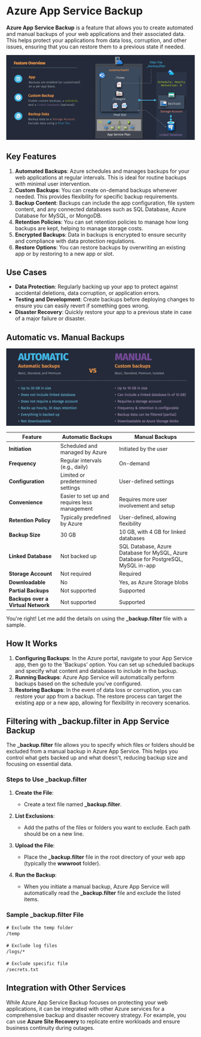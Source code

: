# Azure App Service Backup

**Azure App Service Backup** is a feature that allows you to create automated and manual backups of your web applications and their associated data. This helps protect your applications from data loss, corruption, and other issues, ensuring that you can restore them to a previous state if needed.

![alt text](images/az-app-service-backup.png)

## **Key Features**

1. **Automated Backups**: Azure schedules and manages backups for your web applications at regular intervals. This is ideal for routine backups with minimal user intervention.
2. **Custom Backups**: You can create on-demand backups whenever needed. This provides flexibility for specific backup requirements.
3. **Backup Content**: Backups can include the app configuration, file system content, and any connected databases such as SQL Database, Azure Database for MySQL, or MongoDB.
4. **Retention Policies**: You can set retention policies to manage how long backups are kept, helping to manage storage costs.
5. **Encrypted Backups**: Data in backups is encrypted to ensure security and compliance with data protection regulations.
6. **Restore Options**: You can restore backups by overwriting an existing app or by restoring to a new app or slot.

## **Use Cases**

- **Data Protection**: Regularly backing up your app to protect against accidental deletions, data corruption, or application errors.
- **Testing and Development**: Create backups before deploying changes to ensure you can easily revert if something goes wrong.
- **Disaster Recovery**: Quickly restore your app to a previous state in case of a major failure or disaster.

## **Automatic vs. Manual Backups**

![alt text](images/az-app-service-backup-options.png)

| Feature                            | Automatic Backups                             | Manual Backups                                                                      |
| ---------------------------------- | --------------------------------------------- | ----------------------------------------------------------------------------------- |
| **Initiation**                     | Scheduled and managed by Azure                | Initiated by the user                                                               |
| **Frequency**                      | Regular intervals (e.g., daily)               | On-demand                                                                           |
| **Configuration**                  | Limited or predetermined settings             | User-defined settings                                                               |
| **Convenience**                    | Easier to set up and requires less management | Requires more user involvement and setup                                            |
| **Retention Policy**               | Typically predefined by Azure                 | User-defined, allowing flexibility                                                  |
| **Backup Size**                    | 30 GB                                         | 10 GB, with 4 GB for linked databases                                               |
| **Linked Database**                | Not backed up                                 | SQL Database, Azure Database for MySQL, Azure Database for PostgreSQL, MySQL in-app |
| **Storage Account**                | Not required                                  | Required                                                                            |
| **Downloadable**                   | No                                            | Yes, as Azure Storage blobs                                                         |
| **Partial Backups**                | Not supported                                 | Supported                                                                           |
| **Backups over a Virtual Network** | Not supported                                 | Supported                                                                           |

You're right! Let me add the details on using the **\_backup.filter** file with a sample.

## **How It Works**

1. **Configuring Backups**: In the Azure portal, navigate to your App Service app, then go to the 'Backups' option. You can set up scheduled backups and specify what content and databases to include in the backup.
2. **Running Backups**: Azure App Service will automatically perform backups based on the schedule you've configured.
3. **Restoring Backups**: In the event of data loss or corruption, you can restore your app from a backup. The restore process can target the existing app or a new app, allowing for flexibility in recovery scenarios.

## **Filtering with \_backup.filter in App Service Backup**

The **\_backup.filter** file allows you to specify which files or folders should be excluded from a manual backup in Azure App Service. This helps you control what gets backed up and what doesn't, reducing backup size and focusing on essential data.

### **Steps to Use \_backup.filter**

1. **Create the File**:

   - Create a text file named **\_backup.filter**.

2. **List Exclusions**:

   - Add the paths of the files or folders you want to exclude. Each path should be on a new line.

3. **Upload the File**:

   - Place the **\_backup.filter** file in the root directory of your web app (typically the **wwwroot** folder).

4. **Run the Backup**:
   - When you initiate a manual backup, Azure App Service will automatically read the **\_backup.filter** file and exclude the listed items.

### **Sample \_backup.filter File**

```text
# Exclude the temp folder
/temp

# Exclude log files
/logs/*

# Exclude specific file
/secrets.txt
```

## **Integration with Other Services**

While Azure App Service Backup focuses on protecting your web applications, it can be integrated with other Azure services for a comprehensive backup and disaster recovery strategy. For example, you can use **Azure Site Recovery** to replicate entire workloads and ensure business continuity during outages.
